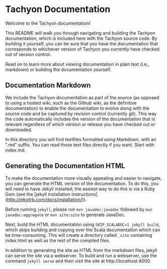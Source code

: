Tachyon Documentation
=====================

Welcome to the Tachyon documentation!

This README will walk you through navigating and building the Tachyon documentation, which is
included here with the Tachyon source code. By building it yourself, you can be sure that you have
the documentation that corresponds to whichever version of Tachyon you currently have checked out of
version control.

Read on to learn more about viewing documentation in plain text (i.e., markdown) or building the
documentation yourself.

## Documentation Markdown

We include the Tachyon documentation as part of the source (as opposed to using a hosted wiki, such
as the Github wiki, as the definitive documentation) to enable the documentation to evolve along
with the source code and be captured by revision control (currently git). This way the code
automatically includes the version of the documentation that is relevant regardless of which version
or release you have checked out or downloaded.

In this directory you will find textfiles formatted using Markdown, with an ".md" suffix. You can
read those text files directly if you want. Start with index.md.

## Generating the Documentation HTML

To make the documentation more visually appealing and easier to navigate, you can generate the HTML
version of the documentation. To do this, you will need to have Jekyll installed; the easiest way to 
do this is via a Ruby Gem (see the [jekyll installation instructions]
(http://jekyllrb.com/docs/installation/)).

Before running `jekyll`, please run `mvn javadoc:javadoc` followed by `mvn javadoc:aggregate` or 
`mvn site:site` to generate JavaDoc.

Next, build the HTML documentation using `SKIP_SCALADOC=1 jekyll build`, which skips building and 
copying over the Scala documentation which can be time-consuming. This will create a directory 
called `_site` containing index.html as well as the rest of the compiled files.

In addition to generating the site as HTML from the markdown files, jekyll can serve the site via
a webserver. To build and run a webserver, use the command `jekyll serve` and then visit the site 
at http://localhost:4000.
